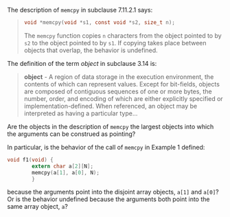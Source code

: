 The description of `memcpy` in subclause 7.11.2.1 says:

> ```c
> void *memcpy(void *s1, const void *s2, size_t n);
> ```
> 
> The `memcpy` function copies `n` characters from the object pointed to by `s2`
> to the object pointed to by `s1`. If copying takes place between objects that
> overlap, the behavior is undefined.

The definition of the term *object* in subclause 3.14 is:

> **object** \- A region of data storage in the execution environment, the
> contents of which can represent values. Except for bit-fields, objects are
> composed of contiguous sequences of one or more bytes, the number, order, and
> encoding of which are either explicitly specified or implementation-defined.
> When referenced, an object may be interpreted as having a particular type...

Are the objects in the description of `memcpy` the largest objects into which
the arguments can be construed as pointing?

In particular, is the behavior of the call of `memcpy` in Example 1 defined:

```c
void f1(void) {
        extern char a[2][N];
        memcpy(a[1], a[0], N);
        }
```

because the arguments point into the disjoint array objects, `a[1]` and `a[0]`?
Or is the behavior undefined because the arguments both point into the same
array object, `a`?
